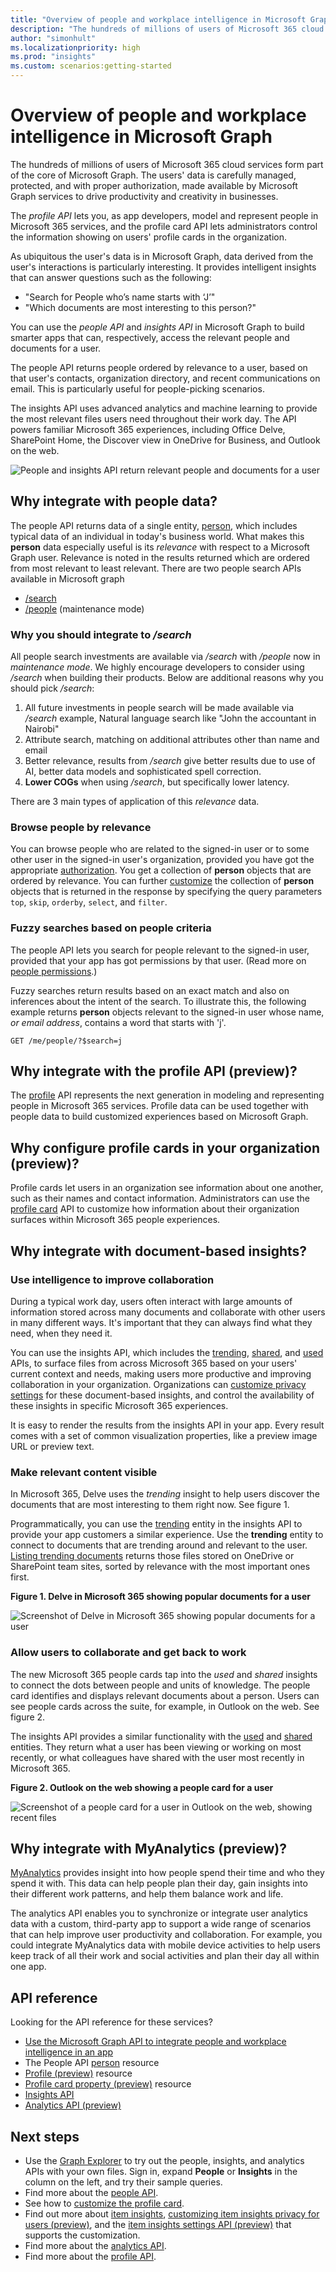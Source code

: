 ```yaml
---
title: "Overview of people and workplace intelligence in Microsoft Graph"
description: "The hundreds of millions of users of Microsoft 365 cloud services form part of the core of Microsoft Graph. The users' data is carefully managed, protected, and with proper authorization, made available by Microsoft Graph services to drive productivity and creativity in businesses. As ubiquitous the user's data is in Microsoft Graph, data derived from the user's social interactions is particularly interesting."
author: "simonhult"
ms.localizationpriority: high
ms.prod: "insights"
ms.custom: scenarios:getting-started
---
```


# Overview of people and workplace intelligence in Microsoft Graph

The hundreds of millions of users of Microsoft 365 cloud services form part of the core of Microsoft Graph. The users' data is carefully managed, protected, and with proper authorization, made available by Microsoft Graph services to drive productivity and creativity in businesses. 

The _profile API_ lets you, as app developers, model and represent people in Microsoft 365 services, and the profile card API lets administrators control the information showing on users' profile cards in the organization.

As ubiquitous the user's data is in Microsoft Graph, data derived from the user's interactions is particularly interesting. It provides intelligent insights that can answer questions such as the following:

- "Search for People who’s name starts with ‘J’"
- "Which documents are most interesting to this person?"

You can use the _people API_ and _insights API_ in Microsoft Graph to build smarter apps that can, respectively, access the relevant people and documents for a user.

The people API returns people ordered by relevance to a user, based on that user's contacts, organization directory, and recent communications on email. This is particularly useful for people-picking scenarios.

The insights API uses advanced analytics and machine learning to provide the most relevant files users need throughout their work day. The API powers familiar Microsoft 365 experiences, including Office Delve, SharePoint Home, the Discover view in OneDrive for Business, and Outlook on the web.

![People and insights API return relevant people and documents for a user](images/social-intel-concept-overview-data-update2020-1.png)


## Why integrate with people data?

The people API returns data of a single entity, [person](/graph/api/resources/person), which includes typical data of an individual in today's business world. What makes this **person** data especially useful is its _relevance_ with respect to a Microsoft Graph user. Relevance is noted in the results returned which are ordered from most relevant to least relevant. 
There are two people search APIs available in Microsoft graph 
* [/search](search-concept-people.md) 
* [/people](/graph/api/resources/person) (maintenance mode)

### Why you should integrate to _/search_

All people search investments are available via _/search_ with _/people_ now in *maintenance mode*. We highly encourage developers to consider using _/search_ when building their products. Below are additional reasons why you should pick _/search_:
1. All future investments in people search will be made available via _/search_ example, Natural language search like "John the accountant in Nairobi"
2. Attribute search, matching on additional attributes other than name and email
3. Better relevance, results from _/search_ give better results due to use of AI, better data models and sophisticated spell correction. 
4. **Lower COGs** when using _/search_, but specifically lower latency.  


There are 3 main types of application of this _relevance_ data.

### Browse people by relevance

You can browse people who are related to the signed-in user or to some other user in the signed-in user's organization, provided you have got the appropriate [authorization](people-example.md#authorization). You get a collection of **person** objects that are ordered by relevance. You can further [customize](people-example.md#browse-people) the collection of **person** objects that is returned in the response by specifying the query parameters `top`, `skip`, `orderby`, `select`, and `filter`.

### Fuzzy searches based on people criteria

The people API lets you search for people relevant to the signed-in user, provided that your app has got permissions by that user. (Read more on [people permissions](permissions-reference.md#people-permissions).)

Fuzzy searches return results based on an exact match and also on inferences about the intent of the search. To illustrate this, the following example returns **person** objects relevant to the signed-in user whose name, _or email address_, contains a word that starts with 'j'.

<!-- { "blockType": "ignored" } -->
```http
GET /me/people/?$search=j
```

## Why integrate with the profile API (preview)?

The [profile](/graph/api/resources/profile) API represents the next generation in modeling and representing people in Microsoft 365 services. Profile data can be used together with people data to build customized experiences based on Microsoft Graph.

## Why configure profile cards in your organization (preview)?

Profile cards let users in an organization see information about one another, such as their names and contact information. Administrators can use the [profile card](/graph/api/resources/profilecardproperty) API to customize how information about their organization surfaces within Microsoft 365 people experiences.

## Why integrate with document-based insights?

### Use intelligence to improve collaboration

During a typical work day, users often interact with large amounts of information stored across many documents and collaborate with other users in many different ways. It's important that they can always find what they need, when they need it.

You can use the insights API, which includes the [trending](/graph/api/resources/insights-trending), [shared](/graph/api/resources/insights-shared), and [used](/graph/api/resources/insights-used) APIs, to surface files from across Microsoft 365 based on your users' current context and needs, making users more productive and improving collaboration in your organization. Organizations can [customize privacy settings](insights-customize-item-insights-privacy.md) for these document-based insights, and control the availability of these insights in specific Microsoft 365 experiences.

It is easy to render the results from the insights API in your app. Every result comes with a set of common visualization properties, like a preview image URL or preview text.

### Make relevant content visible

In Microsoft 365, Delve uses the _trending_ insight to help users discover the documents that are most interesting to them right now. See figure 1.

Programmatically, you can use the [trending](/graph/api/resources/insights-trending) entity in the insights API to provide your app customers a similar experience. Use the **trending** entity to connect to documents that are trending around and relevant to the user. [Listing trending documents](/graph/api/insights-list-trending) returns those files stored on OneDrive or SharePoint team sites, sorted by relevance with the most important ones first. 

**Figure 1. Delve in Microsoft 365 showing popular documents for a user**

![Screenshot of Delve in Microsoft 365 showing popular documents for a user](images/delve-concept.png)

### Allow users to collaborate and get back to work

The new Microsoft 365 people cards tap into the _used_ and _shared_ insights to connect the dots between people and units of knowledge. The people card identifies and displays relevant documents about a person. Users can see people cards across the suite, for example, in Outlook on the web. See figure 2.

The insights API provides a similar functionality with the [used](/graph/api/resources/insights-used) and [shared](/graph/api/resources/insights-shared) entities. They return what a user has been viewing or working on most recently, or what colleagues have shared with the user most recently in Microsoft 365.

**Figure 2. Outlook on the web showing a people card for a user**

![Screenshot of a people card for a user in Outlook on the web, showing recent files](images/peoplecard-concept.png)

## Why integrate with MyAnalytics (preview)?

[MyAnalytics](/viva/insights/introduction) provides insight into how people spend their time and who they spend it with. This data can help people plan their day, gain insights into their different work patterns, and help them balance work and life.

The analytics API enables you to synchronize or integrate user analytics data with a custom, third-party app to support a wide range of scenarios that can help improve user productivity and collaboration. For example, you could integrate MyAnalytics data with mobile device activities to help users keep track of all their work and social activities and plan their day all within one app.
 
## API reference

Looking for the API reference for these services?

- [Use the Microsoft Graph API to integrate people and workplace intelligence in an app](/graph/api/resources/social-overview)
- The People API [person](/graph/api/resources/person) resource
- [Profile (preview)](/graph/api/resources/profile) resource
- [Profile card property (preview)](/graph/api/resources/profilecardproperty) resource
- [Insights API](/graph/api/resources/officegraphinsights)
- [Analytics API (preview)](/graph/api/resources/useranalytics)

## Next steps

* Use the [Graph Explorer](https://developer.microsoft.com/graph/graph-explorer) to try out the people, insights, and analytics APIs with your own files. Sign in, expand **People** or **Insights** in the column on the left, and try their sample queries.
* Find more about the [people API](people-example.md).
* See how to [customize the profile card](add-properties-profilecard.md).
* Find out more about [item insights](item-insights-overview.md), [customizing item insights privacy for users (preview)](insights-customize-item-insights-privacy.md), and the [item insights settings API (preview)](/graph/api/resources/iteminsightssettings?view=graph-rest-beta&preserve-view=true) that supports the customization.
* Find more about the [analytics API](/graph/api/resources/social-overview?view=graph-rest-beta&preserve-view=true#help-users-balance-work-and-life).
* Find more about the [profile API](/graph/api/resources/profile?view=graph-rest-beta&preserve-view=true).
